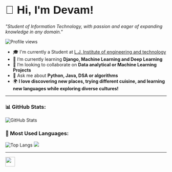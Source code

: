 <h1 style="font-size: 2.5em; font-family: 'Poppins', sans-serif;">👋 Hi, I'm Devam!</h1>

*"Student of Information Technology, with passion and eager of expanding knowledge in any domain."*

![Profile views](https://komarev.com/ghpvc/?username=devammistry&label=Profile%20views&color=0e75b6&style=flat) 

- 🎓 I'm currently a Student at [L.J. Institute of engineering and technology](https://ljku.edu.in/program/engineering-b-e-m-e-10)
- 🌱 I’m currently learning **Django, Machine Learning and Deep Learning**
- 🤝 I’m looking to collaborate on **Data analytical or Machine Learning Projects**
- 💬 Ask me about **Python, Java, DSA or algorithms**
- 🌍 **I love discovering new places, trying different cuisine, and learning new languages while exploring diverse cultures!**

---

### 📊 GitHub Stats:
![GitHub Stats](https://github-readme-stats.vercel.app/api?username=devammistry&show_icons=true&theme=dark)
### 📌 Most Used Languages:
![Top Langs](https://github-readme-stats.vercel.app/api/top-langs/?username=devammistry&layout=compact&theme=dark)
<img src="https://github-profile-trophy.vercel.app/?username=devammistry&theme=juicyfresh&no-bg=true" />

---

<a href="https://www.linkedin.com/in/devammistry/" target="_blank">
    <img src="https://cdn-icons-png.flaticon.com/512/174/174857.png" width="30" height="30">
</a>
